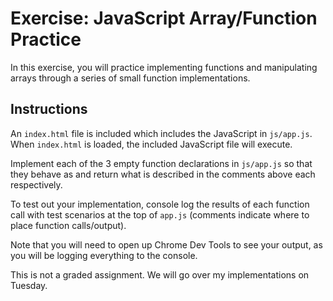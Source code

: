 # Exercise: JavaScript Array/Function Practice
In this exercise, you will practice implementing functions and manipulating arrays through a series of small function implementations.

## Instructions
An `index.html` file is included which includes the JavaScript in `js/app.js`. When `index.html` is loaded, the included JavaScript file will execute.

Implement each of the 3 empty function declarations in `js/app.js` so that they behave as and return what is described in the comments above each respectively.

To test out your implementation, console log the results of each function call with test scenarios at the top of `app.js` (comments indicate where to place function calls/output).

Note that you will need to open up Chrome Dev Tools to see your output, as you will be logging everything to the console.

This is not a graded assignment. We will go over my implementations on Tuesday.